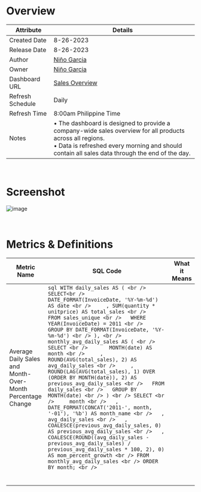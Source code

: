 # Overview

| Attribute | Details |
|---|---|
| Created Date | 8-26-2023 |
| Release Date | 8-26-2023 |
| Author | [Niño Garcia](https://www.linkedin.com/in/ninogarci) |
| Owner | [Niño Garcia](https://www.linkedin.com/in/ninogarci) |
| Dashboard URL | [Sales Overview](https://tinyurl.com/Sales-Overview)|
| Refresh Schedule | Daily |
| Refresh Time | 8:00am Philippine Time |
| Notes | • The dashboard is designed to provide a company-wide sales overview for all products across all regions. <br /> • Data is refreshed every morning and should contain all sales data through the end of the day. |

&nbsp;
&nbsp;

# Screenshot

![image](https://github.com/ninogarcia/Sales_Overview/assets/7455410/261a31b2-5a47-4ae6-be98-101334d2f602)

&nbsp;
&nbsp;

# Metrics & Definitions

| Metric Name                                                       | SQL Code                                                                                                                                                                                                                                                                                                                                                                                                                                                                                                                                                                                                                                                                                                                                                                                                                                                                                                                                                                                                                                               | What it Means |
|-------------------------------------------------------------------|--------------------------------------------------------------------------------------------------------------------------------------------------------------------------------------------------------------------------------------------------------------------------------------------------------------------------------------------------------------------------------------------------------------------------------------------------------------------------------------------------------------------------------------------------------------------------------------------------------------------------------------------------------------------------------------------------------------------------------------------------------------------------------------------------------------------------------------------------------------------------------------------------------------------------------------------------------------------------------------------------------------------------------------------------------|---------------|
| Average Daily Sales and <br /> Month-Over-Month Percentage Change | ```sql WITH daily_sales AS ( <br />   SELECT<br />       DATE_FORMAT(InvoiceDate, '%Y-%m-%d') AS date <br />     , SUM(quantity * unitprice) AS total_sales <br />   FROM sales_unique <br />   WHERE YEAR(InvoiceDate) = 2011 <br />   GROUP BY DATE_FORMAT(InvoiceDate, '%Y-%m-%d') <br /> ), <br /> monthly_avg_daily_sales AS ( <br />   SELECT <br />       MONTH(date) AS month <br />     , ROUND(AVG(total_sales), 2) AS avg_daily_sales <br />     , ROUND(LAG(AVG(total_sales), 1) OVER (ORDER BY MONTH(date)), 2) AS previous_avg_daily_sales <br />   FROM daily_sales <br />   GROUP BY MONTH(date) <br /> ) <br /> SELECT <br />     month <br />   , DATE_FORMAT(CONCAT('2011-', month, '-01'), '%b') AS month_name <br />   , avg_daily_sales <br />   , COALESCE(previous_avg_daily_sales, 0) AS previous_avg_daily_sales <br />   , COALESCE(ROUND((avg_daily_sales - previous_avg_daily_sales) / previous_avg_daily_sales * 100, 2), 0) AS mom_percent_growth <br /> FROM monthly_avg_daily_sales <br /> ORDER BY month; <br /> ``` |               |
|                                                                   |                                                                                                                                                                                                                                                                                                                                                                                                                                                                                                                                                                                                                                                                                                                                                                                                                                                                                                                                                                                                                                                        |               |
|                                                                   |                                                                                                                                                                                                                                                                                                                                                                                                                                                                                                                                                                                                                                                                                                                                                                                                                                                                                                                                                                                                                                                        |               |
|                                                                   |                                                                                                                                                                                                                                                                                                                                                                                                                                                                                                                                                                                                                                                                                                                                                                                                                                                                                                                                                                                                                                                        |               |
|                                                                   |                                                                                                                                                                                                                                                                                                                                                                                                                                                                                                                                                                                                                                                                                                                                                                                                                                                                                                                                                                                                                                                        |               |
|                                                                   |                                                                                                                                                                                                                                                                                                                                                                                                                                                                                                                                                                                                                                                                                                                                                                                                                                                                                                                                                                                                                                                        |               |
|                                                                   |                                                                                                                                                                                                                                                                                                                                                                                                                                                                                                                                                                                                                                                                                                                                                                                                                                                                                                                                                                                                                                                        |               |
